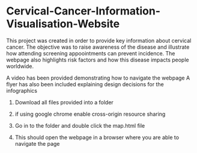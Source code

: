 # Cervical-Cancer-Information-Visualisation-Website
This project was created in order to provide key information about cervical cancer. The objective was to raise awareness of the disease and illustrate how attending screening appoointments can prevent incidence. The webpage also highlights risk factors and how this disease impacts people worldwide.

A video has been provided demonstrating how to navigate the webpage
A flyer has also been included explaining design decisions for the infographics

1) Download all files provided  into a folder 

2) if using google chrome enable cross-origin resource sharing 

3) Go in to the folder and double click the map.html file

4) This should open the webpage in a browser where you are able to navigate the page
